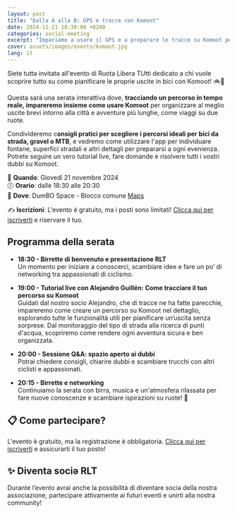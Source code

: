 ```yaml
---
layout: post
title: "Dalla A alla B: GPS e tracce con Komoot"
date: 2024-11-21 18:30:00 +0200
categories: social-meeting
excerpt: "Impariamo a usare il GPS e a preparare le tracce su Komoot per adattarle alle proprie necessità"
cover: assets/images/events/komoot.jpg
lang: it
---
```


Siete tuttə invitatə all'evento di Ruota Libera TUtti dedicato a chi vuole scoprire tutto su come pianificare le proprie uscite in bici con Komoot! 🚲📍

Questa sarà una serata interattiva dove, **tracciando un percorso in tempo reale, impareremo insieme come usare Komoot** per organizzare al meglio uscite brevi intorno alla città e avventure più lunghe, come viaggi su due ruote. 

Condivideremo c**onsigli pratici per scegliere i percorsi ideali per bici da strada, gravel o MTB**, e vedremo come utilizzare l'app per individuare fontane, superfici stradali e altri dettagli per prepararsi a ogni evenienza. Potrete seguire un vero tutorial live, fare domande e risolvere tutti i vostri dubbi su Komoot.

📅 **Quando**: Giovedì 21 novembre 2024\
🕖 **Orario**: dalle 18:30 alle 20:30\
📍 **Dove**: DumBO Space - Blocco comune [Maps](https://maps.app.goo.gl/UpHT9WyYLxS9EJJi9)

✍️ **Iscrizioni**: L'evento è gratuito, ma i posti sono limitati! [Clicca qui per iscriverti](https://forms.gle/jEHVU2RStCm6P7zr6) e riservare il tuo.

## **Programma della serata**

- **18:30 - Birrette di benvenuto e presentazione RLT**\
Un momento per iniziare a conoscerci, scambiare idee e fare un po’ di networking tra appassionati di ciclismo.

- **19:00 - Tutorial live con Alejandro Guillén: Come tracciare il tuo percorso su Komoot**\
Guidati dal nostro socio Alejandro, che di tracce ne ha fatte parecchie, impareremo come creare un percorso su Komoot nel dettaglio, esplorando tutte le funzionalità utili per pianificare un’uscita senza sorprese. Dal monitoraggio del tipo di strada alla ricerca di punti d'acqua, scopriremo come rendere ogni avventura sicura e ben organizzata.

- **20:00 - Sessione Q&A: spazio aperto ai dubbi**\
Potrai chiedere consigli, chiarire dubbi e scambiare trucchi con altri ciclisti e appassionati.

- **20:15 - Birrette e networking**\
Continuiamo la serata con birra, musica e un'atmosfera rilassata per fare nuove conoscenze e scambiare ispirazioni su ruote! 🍻

## 📋 Come partecipare?
L'evento è gratuito, ma la registrazione è obbligatoria. [Clicca qui per iscriverti]() e assicurarti il tuo posto!

## ✨ Diventa sociə RLT
Durante l’evento avrai anche la possibilità di diventare sociə della nostra associazione, partecipare attivamente ai futuri eventi e unirti alla nostra community!
